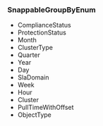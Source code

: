 ### SnappableGroupByEnum
- ComplianceStatus
- ProtectionStatus
- Month
- ClusterType
- Quarter
- Year
- Day
- SlaDomain
- Week
- Hour
- Cluster
- PullTimeWithOffset
- ObjectType
